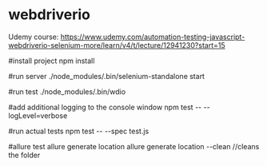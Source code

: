 # webdriverio
Udemy course: 
https://www.udemy.com/automation-testing-javascript-webdriverio-selenium-more/learn/v4/t/lecture/12941230?start=15

#install project
npm install

#run server
./node_modules/.bin/selenium-standalone start

#run test
./node_modules/.bin/wdio

#add additional logging to the console window
npm test -- --logLevel=verbose

#run actual tests
npm test -- --spec test.js

#allure test
allure generate location
allure generate location --clean //cleans the folder
